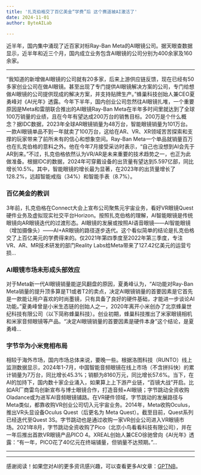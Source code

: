 ```yaml
---
title: '扎克伯格交了百亿美金“学费”后 这个赛道被AI激活了'
date: 2024-11-01
author: ByteAILab

---
```


近半年，国内集中涌现了近百家对标Ray-Ban Meta的AI眼镜公司。据天眼查数据显示，近半年和近三个月，国内成立业务包含AI眼镜的公司分别为400余家及160余家。

---
“我知道的新增做AI眼镜的公司就有20多家，后来上游供应链反馈，现在已经有50多家创业公司在做AI眼镜。甚至出现了专门提供AI眼镜解决方案的公司，专门给想做AI眼镜的公司提供现成的解决方案，并支持贴牌生产。”蜂巢科技创始人兼CEO夏勇峰对《AI光年》透露。今年下半年，国内创业公司忽然往AI眼镜扎堆，一个重要原因是Meta和雷朋联合推出的AI眼镜Ray-Ban Meta在半年多时间里就达到了全球100万销量的业绩，且在今年有望达成200万台的销售目标。200万是个什么概念？据IDC数据，2023年全球AR眼镜销量为48万台，智能眼镜销量为101万台。一款AI眼镜单品不到一年就卖了100万台，这给在AR、VR、XR领域苦苦探索和支撑的玩家带来了前所未有的信心和想象空间。Ray-Ban Meta一个单品就销量百万也在扎克伯格的意料之外。他在今年7月接受采访时表示，“自己也没想到AI会先于AR到来。”不过，扎克伯格依然认为VR/AR是未来重要的技术趋势之一，也正为此做准备。根据IDC的数据，2024年可穿戴设备的出货量有望达到5.597亿部，同比增长10.5%。其中，智能眼镜的增长最为显著，在2023年的出货量增长了128.2%，远超智能戒指（34%）和智能手表（8.7%）。

### 百亿美金的教训

3年前，扎克伯格在Connect大会上宣布公司聚焦元宇宙业务，看好VR眼镜Quest硬件业务及虚拟现实社交平台Horizon。按照扎克伯格的理解，AI智能眼镜是传统眼镜向AR眼镜迭代的过渡形态。AI眼镜的发展或按照AI语音眼镜——AI智能眼镜（增加摄像头）——AI+AR眼镜的路径逐步迭代。这个看似简单的结论是扎克伯格交了上百亿美元的学费得来的。仅2021年第四季度至2022年第三季度，专注VR、AR、MR技术研发的部门Reality Labs给Meta带来了127.42亿美元的运营亏损...

### AI眼镜市场未形成头部效应

对于Meta新一代AI眼镜销量能逆风翻盘的原因，夏勇峰认为，“AI功能对Ray-Ban Meta销量的提升顶多算是T1或者T2的卖点，决定AI眼镜销量的首要因素是它首先是一款能让用户喜欢的时尚墨镜，只有具备了良好的硬件基础，才能进一步谈论AI功能。”夏勇峰曾是小米生态链的创始人之一，2020年离开小米创办了北京蜂巢世纪科技有限公司（以下简称蜂巢科技）。创业初期，蜂巢科技推出了米家眼镜相机和米家音频眼镜等产品。“决定AI眼镜销量的首要因素是硬件本身”这个结论，是夏勇峰...

### 字节华为小米竞相布局

相较于海外市场，国内市场总体来说，要晚一些。根据洛图科技（RUNTO）线上监测数据显示，2024年1-7月，中国智能音频眼镜在线上市场（不含拼抖快）的累计销量为7万台，同比增长45.3%；销额为8160万元，同比增长57.6%。当下，在AI的加持下，国内数十家企业涌入，如果算上上下游产业链，“百镜大战”开启。比如AR厂商雷鸟创新宣布与博士眼镜合作，打造音频+AI眼镜；字节跳动全资收购Oladance或为进军AI音频眼镜铺路。在VR硬件领域，字节跳动的发展路径与Meta类似，都靠收购VR创业公司切入元宇宙业务。2014年，Meta收购Oculus，推出VR头显设备Oculus Quest（后更名为 Meta Quest）。截至目前，Quest系列已经迭代至Quest 3S。字节跳动也是通过收购一家VR创业公司进入VR眼镜市场。2021年8月，字节跳动全资收购了Pico（北京小鸟看看科技有限公司），并在一年后推出首款VR眼镜产品PICO 4。XREAL创始人兼CEO徐驰曾向《AI光年》透露：“有一年，PICO花了40亿元在终端铺量，但销量不达预期。”...

---
---
感谢阅读！如果您对AI的更多资讯感兴趣，可以查看更多AI文章：[GPTNB](https://gptnb.com)。